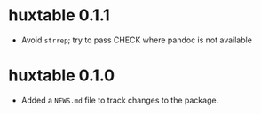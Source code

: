 # huxtable 0.1.1

* Avoid `strrep`; try to pass CHECK where pandoc is not available

# huxtable 0.1.0

* Added a `NEWS.md` file to track changes to the package.



